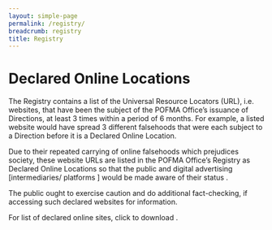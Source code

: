```yaml
---
layout: simple-page
permalink: /registry/
breadcrumb: registry
title: Registry
---
```


# Declared Online Locations 
The Registry contains a list of the Universal Resource Locators (URL), i.e. websites, that have been the subject of the POFMA Office’s issuance of Directions, at least 3 times within a period of 6 months. For example, a listed website would have spread 3 different falsehoods that were each subject to a Direction before it is a Declared Online Location. 

Due to their repeated carrying of online falsehoods which prejudices society, these website URLs are listed in the POFMA Office’s Registry as Declared Online Locations so that the public and digital advertising [intermediaries/ platforms ] would be made aware of their status . 

The public ought to exercise caution and do additional fact-checking, if accessing such declared websites for information.

For list of declared online sites, click to download <PDF file>.  
